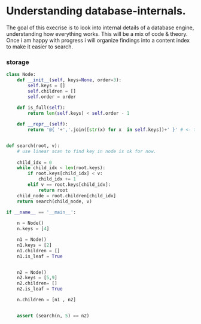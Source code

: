 # Understanding database-internals.
The goal of this execrise is to look into internal details of a database engine, 
understanding how everything works. This will be a mix of code &  theory.
Once i am happy with progress i will organize findings into a content index to make it 
easier to search.


### storage

```python
class Node:
    def __init__(self, keys=None, order=3):
        self.keys = []
        self.children = []
        self.order = order
       
    def is_full(self):
        return len(self.keys) < self.order - 1

    def __repr__(self):
        return '@{ '+','.join([str(x) for x  in self.keys])+' }' # <- to debug


def search(root, v):
    # use linear scan to find key in node is ok for now.
    
    child_idx = 0
    while child_idx < len(root.keys):
        if root.keys[child_idx] < v:
            child_idx += 1
        elif v == root.keys[child_idx]:
            return root
    child_node = root.children[child_idx]
    return search(child_node, v)
    
if __name__ == '__main__':

    n = Node()
    n.keys = [4]

    n1 = Node()
    n1.keys = [2]
    n1.children = []
    n1.is_leaf = True


    n2 = Node()
    n2.keys = [5,9]
    n2.children= []
    n2.is_leaf = True

    n.children = [n1 , n2]


    assert (search(n, 5) == n2)
```
